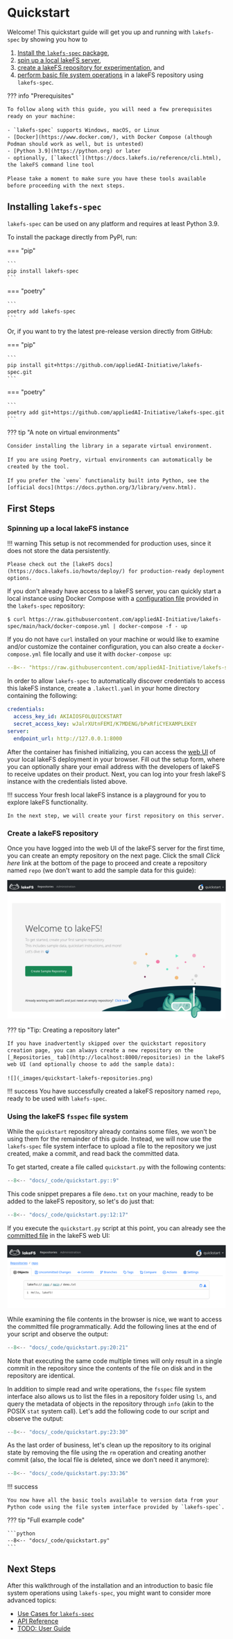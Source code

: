 # Quickstart

Welcome! This quickstart guide will get you up and running with `lakefs-spec` by showing you how to

1. [Install the `lakefs-spec` package](#installing),
1. [spin up a local lakeFS server](#spinning-up-a-local-lakefs-instance),
1. [create a lakeFS repository for experimentation](#create-a-lakefs-repository), and
1. [perform basic file system operations](#using-the-lakefs-fsspec-file-system)
in a lakeFS repository using `lakefs-spec`.

??? info "Prerequisites"

    To follow along with this guide, you will need a few prerequisites ready on your machine:

    - `lakefs-spec` supports Windows, macOS, or Linux
    - [Docker](https://www.docker.com/), with Docker Compose (although Podman should work as well, but is untested)
    - [Python 3.9](https://python.org) or later
    - optionally, [`lakectl`](https://docs.lakefs.io/reference/cli.html), the lakeFS command line tool

    Please take a moment to make sure you have these tools available before proceeding with the next steps.

## Installing `lakefs-spec`

`lakefs-spec` can be used on any platform and requires at least Python 3.9.

To install the package directly from PyPI, run:

=== "pip"

    ```
    pip install lakefs-spec
    ```

=== "poetry"

    ```
    poetry add lakefs-spec
    ```

Or, if you want to try the latest pre-release version directly from GitHub:

=== "pip"

    ```
    pip install git+https://github.com/appliedAI-Initiative/lakefs-spec.git
    ```

=== "poetry"

    ```
    poetry add git+https://github.com/appliedAI-Initiative/lakefs-spec.git
    ```

??? tip "A note on virtual environments"

    Consider installing the library in a separate virtual environment.

    If you are using Poetry, virtual environments can automatically be created by the tool.

    If you prefer the `venv` functionality built into Python, see the [official docs](https://docs.python.org/3/library/venv.html).

## First Steps

### Spinning up a local lakeFS instance

!!! warning
    This setup is not recommended for production uses, since it does not store the data persistently.

    Please check out the [lakeFS docs](https://docs.lakefs.io/howto/deploy/) for production-ready deployment options.

If you don't already have access to a lakeFS server, you can quickly start a local instance using Docker Compose with a [configuration file](https://github.com/appliedAI-Initiative/lakefs-spec/blob/main/hack/docker-compose.yml) provided in the `lakefs-spec` repository:

```shell
$ curl https://raw.githubusercontent.com/appliedAI-Initiative/lakefs-spec/main/hack/docker-compose.yml | docker-compose -f - up
```

If you do not have `curl` installed on your machine or would like to examine and/or customize the container configuration, you can also create a `docker-compose.yml` file locally and use it with `docker-compose up`:

```yaml
--8<-- "https://raw.githubusercontent.com/appliedAI-Initiative/lakefs-spec/main/hack/docker-compose.yml:3:"
```

In order to allow `lakefs-spec` to automatically discover credentials to access this lakeFS instance, create a `.lakectl.yaml` in your home directory containing the following:

```yaml
credentials:
  access_key_id: AKIAIOSFOLQUICKSTART
  secret_access_key: wJalrXUtnFEMI/K7MDENG/bPxRfiCYEXAMPLEKEY
server:
  endpoint_url: http://127.0.0.1:8000
```

After the container has finished initializing, you can access the [web UI](http://localhost:8000) of your local lakeFS deployment in your browser. Fill out the setup form, where you can optionally share your email address with the developers of lakeFS to receive updates on their product. Next, you can log into your fresh lakeFS instance with the credentials listed above.

!!! success
    Your fresh local lakeFS instance is a playground for you to explore lakeFS functionality. 
    
    In the next step, we will create your first repository on this server.

### Create a lakeFS repository

Once you have logged into the web UI of the lakeFS server for the first time, you can create an empty repository on the next page.
Click the small _Click here_ link at the bottom of the page to proceed and create a repository named `repo` (we don't want to add the sample data for this guide):

![](_images/quickstart-lakefs-sample-repo.png)

??? tip "Tip: Creating a repository later"

    If you have inadvertently skipped over the quickstart repository creation page, you can always create a new repository on the [_Repositories_ tab](http://localhost:8000/repositories) in the lakeFS web UI (and optionally choose to add the sample data):

    ![](_images/quickstart-lakefs-repositories.png)

!!! success
    You have successfully created a lakeFS repository named `repo`, ready to be used with `lakefs-spec`.

### Using the lakeFS `fsspec` file system

While the `quickstart` repository already contains some files, we won't be using them for the remainder of this guide. Instead, we will now use the `lakefs-spec` file system interface to upload a file to the repository we just created, make a commit, and read back the committed data.

To get started, create a file called `quickstart.py` with the following contents:

```python
--8<-- "docs/_code/quickstart.py::9"
```

This code snippet prepares a file `demo.txt` on your machine, ready to be added to the lakeFS repository, so let's do just that:

```python
--8<-- "docs/_code/quickstart.py:12:17"
```

If you execute the `quickstart.py` script at this point, you can already see the [committed file](http://localhost:8000/repositories/repo/object?ref=main&path=demo.txt) in the lakeFS web UI:

![](_images/quickstart-lakefs-ui.png)

While examining the file contents in the browser is nice, we want to access the committed file programmatically. Add the following lines at the end of your script and observe the output:

```python
--8<-- "docs/_code/quickstart.py:20:21"
```

Note that executing the same code multiple times will only result in a single commit in the repository since the contents of the file on disk and in the repository are identical.

In addition to simple read and write operations, the `fsspec` file system interface also allows us to list the files in a repository folder using `ls`, and query the metadata of objects in the repository through `info` (akin to the POSIX `stat` system call).
Let's add the following code to our script and observe the output:

```python
--8<-- "docs/_code/quickstart.py:23:30"
```

As the last order of business, let's clean up the repository to its original state by removing the file using the `rm` operation and creating another commit (also, the local file is deleted, since we don't need it anymore):

```python
--8<-- "docs/_code/quickstart.py:33:36"
```

!!! success

    You now have all the basic tools available to version data from your Python code using the file system interface provided by `lakefs-spec`.

??? tip "Full example code"

    ```python
    --8<-- "docs/_code/quickstart.py"
    ```

## Next Steps

After this walkthrough of the installation and an introduction to basic file system operations using `lakefs-spec`, you might want to consider more advanced topics:

- [Use Cases for `lakefs-spec`](use-cases.md)
- [API Reference](reference/lakefs_spec/spec.md)
- [TODO: User Guide](guides/overview.md)
